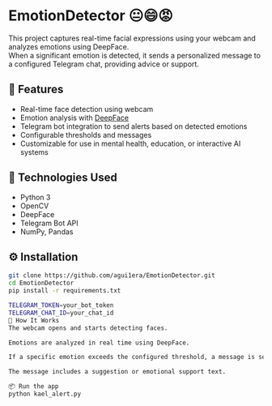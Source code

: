 # EmotionDetector 😐😄😡

This project captures real-time facial expressions using your webcam and analyzes emotions using DeepFace.  
When a significant emotion is detected, it sends a personalized message to a configured Telegram chat, providing advice or support.

## 🚀 Features

- Real-time face detection using webcam
- Emotion analysis with [DeepFace](https://github.com/serengil/deepface)
- Telegram bot integration to send alerts based on detected emotions
- Configurable thresholds and messages
- Customizable for use in mental health, education, or interactive AI systems

## 🧠 Technologies Used

- Python 3
- OpenCV
- DeepFace
- Telegram Bot API
- NumPy, Pandas

## ⚙️ Installation

```bash
git clone https://github.com/agui1era/EmotionDetector.git
cd EmotionDetector
pip install -r requirements.txt

TELEGRAM_TOKEN=your_bot_token
TELEGRAM_CHAT_ID=your_chat_id
🎥 How It Works
The webcam opens and starts detecting faces.

Emotions are analyzed in real time using DeepFace.

If a specific emotion exceeds the configured threshold, a message is sent to Telegram.

The message includes a suggestion or emotional support text.

📦 Run the app
python kael_alert.py
